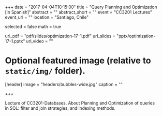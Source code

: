 +++
date = "2017-04-04T10:15:00"
title = "Query Planning and Optimization [in Spanish]"
abstract = ""
abstract_short = ""
event = "CC3201 Lectures"
event_url = ""
location = "Santiago, Chile"

selected = false
math = true

url_pdf = "pdf/slides/optimization-17-1.pdf"
url_slides = "pptx/optimization-17-1.pptx"
url_video = ""

# Optional featured image (relative to `static/img/` folder).
[header]
image = "headers/bubbles-wide.jpg"
caption = ""

+++ 

Lecture of CC3201-Databases. About Planning and Optimization of queries in SQL: filter and join strategies, and indexing methods.